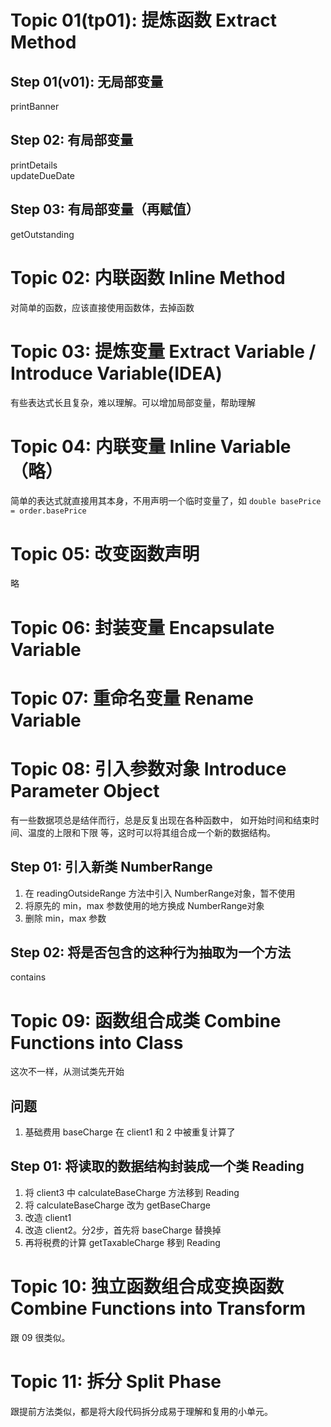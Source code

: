 # Topic 01(tp01): 提炼函数 Extract Method
## Step 01(v01): 无局部变量
printBanner

## Step 02: 有局部变量
printDetails  
updateDueDate

## Step 03: 有局部变量（再赋值）
getOutstanding

# Topic 02: 内联函数 Inline Method
对简单的函数，应该直接使用函数体，去掉函数

# Topic 03: 提炼变量 Extract Variable / Introduce Variable(IDEA)
有些表达式长且复杂，难以理解。可以增加局部变量，帮助理解

# Topic 04: 内联变量 Inline Variable（略）
简单的表达式就直接用其本身，不用声明一个临时变量了，如 
`double basePrice = order.basePrice`

# Topic 05: 改变函数声明 
略

# Topic 06: 封装变量 Encapsulate Variable

# Topic 07: 重命名变量 Rename Variable

# Topic 08: 引入参数对象 Introduce Parameter Object
有一些数据项总是结伴而行，总是反复出现在各种函数中，
如开始时间和结束时间、温度的上限和下限 等，这时可以将其组合成一个新的数据结构。
## Step 01: 引入新类 NumberRange
1. 在 readingOutsideRange 方法中引入 NumberRange对象，暂不使用
1. 将原先的 min，max 参数使用的地方换成 NumberRange对象
1. 删除 min，max 参数

## Step 02: 将是否包含的这种行为抽取为一个方法
contains

# Topic 09: 函数组合成类 Combine Functions into Class
这次不一样，从测试类先开始
## 问题
1. 基础费用 baseCharge 在 client1 和 2 中被重复计算了

## Step 01: 将读取的数据结构封装成一个类 Reading
1. 将 client3 中 calculateBaseCharge 方法移到 Reading
1. 将 calculateBaseCharge 改为 getBaseCharge 
1. 改造 client1 
1. 改造 client2。分2步，首先将 baseCharge 替换掉
1. 再将税费的计算 getTaxableCharge 移到 Reading

# Topic 10: 独立函数组合成变换函数 Combine Functions into Transform
跟 09 很类似。

# Topic 11: 拆分 Split Phase
跟提前方法类似，都是将大段代码拆分成易于理解和复用的小单元。
